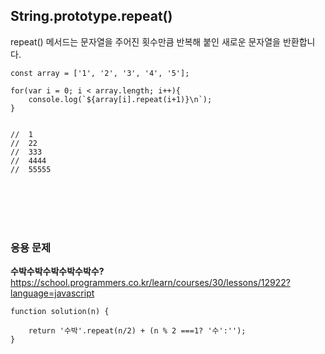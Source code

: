 ## String.prototype.repeat()
repeat() 메서드는 문자열을 주어진 횟수만큼 반복해 붙인 새로운 문자열을 반환합니다.

```
const array = ['1', '2', '3', '4', '5'];

for(var i = 0; i < array.length; i++){
    console.log(`${array[i].repeat(i+1)}\n`);
}


//  1
//  22
//  333
//  4444
//  55555
```
<br><br><br><br>

### 응용 문제
**수박수박수박수박수박수?** <br>
https://school.programmers.co.kr/learn/courses/30/lessons/12922?language=javascript
```
function solution(n) {
    
    return '수박'.repeat(n/2) + (n % 2 ===1? '수':'');
}
```
